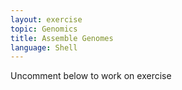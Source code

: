 ```yaml
---
layout: exercise
topic: Genomics
title: Assemble Genomes
language: Shell
---
```

Uncomment below to work on exercise

<!--

### Genomics VELVET Exercises

In the lectures we ran the `velvetk31.pbs` job, and analyzed some output using `nano`.

**Does the assembly get better  if I use a different K-mer size?**

To try different K-mers, first copy your pbs script:
~~~
$ cp velvetk31.pbs velvetk21.pbs
$ nano -w velvetk21.pbs
~~~
and change K to a different value, currently 31. Use 21, and 25.
Use the text-file editor `nano` to 
examine information from the velvet21 and velvet25 log files. Report the following information:

Paired end library insert size: 21:`_____________`   25:`______________`

Standard deviation 21:`_____________`   25:`______________`

contig stats: 

n50 21:`_____________`   25:`______________`  

max contig length 21:`_____________`   25:`______________` 

total number of contigs 21:`_____________`   25:`______________` 

reads used 21:`_____________`   25:`______________` (did it use all the reads?)

### SOAPdenovo2

**Does the assembly get better if I use a different K-mer size like 21?**

Compare our data using the SOAPdenovo assembler exactly the same 
way we compared new k-mers using velvet. Remember to start by copying the 
submission scripts:
~~~
$ cp soap31.pbs soap21.pbs
$ nano -w soapk21.pbs
~~~

Use the `more` command to find these information from the log file:

Paired end library insert size: 21:`_____________`   25:`______________`

Standard deviation 21:`_____________`   25:`______________`

contig stats: 

n50 21:`_____________`   25:`______________`  

max contig length 21:`_____________`   25:`______________` 

total number of contigs 21:`_____________`   25:`______________` 

reads used 21:`_____________`   25:`______________` (did it use all the reads?)

Save the new soap results!

`$ cp soap21.scafSeq ../../results/soap21.fasta` and `$ cp soap25.scafSeq ../../results/soap25.fasta`

### ABYSS

**Does the assembly get better if I use a different K-mer sizes?**

Compare our data using the ABYSS assembler exactly the same 
way we compared new k-mers using velvet. Remember to start by copying the 
submission scripts:

`$ cd ../../abyss/abyss31`
~~~
$ cp abyss31.pbs abyss21.pbs
$ nano -w soapk21.pbs
~~~

When the 21 k-mer and 25 k-mer jobs are completed, EMAIL the ‘short.hist’ file to yourself to look at it in a spreadsheet.
`$ mail -a short.hist -r youremail@wherever.com  youremail@wherever.com`

To determine the highest K-mer coverage in the histogram use:
`$ grep median abyssk21.pbs.o<jobidnumber>`
`$ grep median abyssk25.pbs.o<jobidnumber>`

and put your answers here 21:`_____________`   25:`______________`  

Use the formula from the lecture to estimate the genome size 
based on K-mer histogram: 21:`_____________`   25:`______________`   bp

Find the following information from the abyss log files:

contig stats: n50 21:`_____________`   25:`______________`  

max 21:`_____________`   25:`______________` 

total 21:`_____________`   25:`______________` (compare to the estimate based on K-mer)

scaffold stats: n50 21:`_____________`   25:`______________`  

max 21:`_____________`   25:`______________` 

total 21:`_____________`   25:`______________` 

Now that ABYSS is done. Save the results and rename them as with SOAP!

### Validate

Use [Quast](http://quast.bioinf.spbau.ru/manual.html), plus [nucmer and mummerplot](https://github.com/mummer4/mummer/blob/master/MANUAL.md) to validate and visualize all your assemblies. 

submit quast.pbs

`$ qsub quast.pbs`

Observe the outputs as in the lecture.
Align contigs to your **best** assembly. 
Use nucmer, and mummerplot to create PDF files of the best assembly 
and email the best assembly to yourself, and to the instructor. 

-->